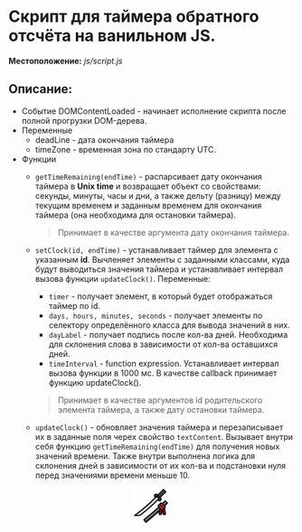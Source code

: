 # Скрипт для таймера обратного отсчёта на ванильном JS.

**Местоположение:** *js/script.js*

## Описание:
* Событие DOMContentLoaded - начинает исполнение скрипта после полной прогрузки DOM-дерева.
* Переменные
    * deadLine - дата окончания таймера
    * timeZone - временная зона по стандарту UTC.
* Функции
    * `getTimeRemaining(endTime)` - распарсивает дату окончания таймера в **Unix time** и возвращает объект со свойствами: секунды, минуты, часы и дни, а также дельту (разницу) между текущим временем и заданным временем для окончания таймера (она необходима для остановки таймера).
        > Принимает в качестве аргумента дату окончания таймера.

    * `setClock(id, endTime)` - устанавливает таймер для элемента с указанным **id**. Вычленяет элементы с заданными классами, куда будут выводиться значения таймера и устанавливает интервал вызова функции `updateClock()`.
    Переменные: 
      - `timer` - получает элемент, в который будет отображаться таймер по id.
      - `days, hours, minutes, seconds` - получает элементы по селектору определённого класса для вывода значений в них.
      - `dayLabel` - получает подпись после кол-ва дней. Необходима для склонения слова в зависимости от кол-ва оставшихся дней.
      - `timeInterval` - function expression. Устанавливает интервал вызова функции в 1000 мс. В качестве callback принимает функцию updateClock(). 
      > Принимает в качестве аргументов id родительского элемента таймера, а также дату остановки таймера.
    * `updateClock()` - обновляет значения таймера и перезаписывает их в заданные поля черех свойство `textContent`. Вызывает внутри себя функцию `getTimeRemaining(endTime)` для получения новых значений времени. Также внутри выполнена логика для склонения дней в зависимости от их кол-ва и подстановки нуля перед значениями времени меньше 10.

<p align="center">
  <img src="./img/katana.png" />
</p>